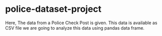 # police-dataset-project
Here, The data from a Police Check Post is given. This data is available as CSV file we are going to analyze this data using pandas data frame.
